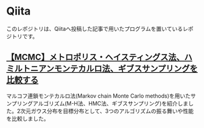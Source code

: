 # Qiita

このレポジトリは、Qiitaへ投稿した記事で用いたプログラムを置いているレポジトリです。

## [【MCMC】メトロポリス・ヘイスティングス法、ハミルトニアンモンテカルロ法、ギブスサンプリングを比較する](https://qiita.com/meltyyyyy/items/b04e5c13a0ea71c2be05)

マルコフ連鎖モンテカルロ法(Markov chain Monte Carlo methods)を用いたサンプリングアルゴリズム(M-H法、HMC法、ギブスサンプリング)を紹介しました。2次元ガウス分布を目標分布として、3つのアルゴリズムの振る舞いや性能を比較しました。




